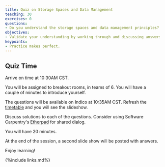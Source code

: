 ```yaml
---
title: Quiz on Storage Spaces and Data Management  
teaching: 30  
exercises: 0  
questions:  
- Do you understand the storage spaces and data management principles?  
objectives:  
- Validate your understanding by working through and discussing answers to several questions.  
keypoints:
- Practice makes perfect.  
---
```


## Quiz Time

Arrive on time at 10:30AM CST.

You will be assigned to breakout rooms, in teams of 6. You will have a couple of minutes to introduce yourself.

The questions will be available on Indico at 10:35AM CST. Refresh the [timetable][indico-timetable] and you will see the slideshow.

Discuss solutions to each of the questions. Consider using Software Carpentry's [Etherpad][sc-etherpad] for shared dialog.

You will have 20 minutes.

At the end of the session, a second slide show will be posted with answers.

Enjoy learning!  


[indico-timetable]: https://indico.fnal.gov/event/48756/timetable/#all
[sc-etherpad]: https://pad.carpentries.org/


{%include links.md%} 
